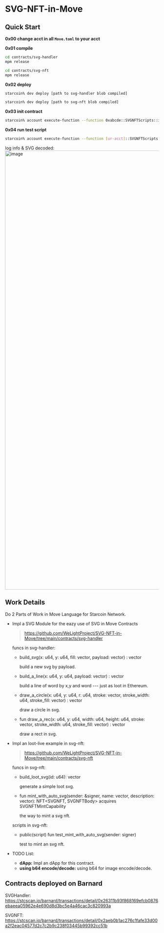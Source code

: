 # SVG-NFT-in-Move

## Quick Start

**0x00 change acct in all `Move.toml` to your acct**

**0x01 compile**

```bash
cd contracts/svg-handler
mpm release
```

```bash
cd contracts/svg-nft
mpm release
```
**0x02 deploy**

```bash
starcoin% dev deploy [path to svg-handler blob compiled]
```

```bash
starcoin% dev deploy [path to svg-nft blob compiled]
```

**0x03 init contract**

```bash
starcoin% account execute-function --function 0xabcde::SVGNFTScripts::initialize -b
```
**0x04 run test script**

```bash
starcoin% account execute-function --function [ur-acct]::SVGNFTScripts::test_mint_with_auto_svg -b
```

log info & SVG decoded:
<img width="1438" alt="image" src="https://user-images.githubusercontent.com/12784118/153996540-47d16ec7-4578-42f2-b2a9-7fc47f3a8957.png">


## Work Details

Do 2 Parts of Work in Move Language for Starcoin Network.

- Impl a SVG Module for the eazy use of SVG in Move Contracts

  > https://github.com/WeLightProject/SVG-NFT-in-Move/tree/main/contracts/svg-handler
  
  funcs in svg-handler:
  
  - build_svg(x: u64, y: u64, fill: vector<u8>, payload: vector<u8>) : vector<u8>
    
    build a new svg by payload.
    
  - build_a_line(x: u64, y: u64, payload: vector<u8>) : vector<u8>
    
    build a line of word by x,y and word --- just as loot in Ethereum.
    
  - draw_a_circle(x: u64, y: u64, r: u64, stroke: vector<u8>,  stroke_width: u64, stroke_fill: vector<u8>) : vector<u8>
    
    draw a circle in svg.
    
  - fun draw_a_rec(x: u64, y: u64, width: u64, height: u64, stroke: vector<u8>, stroke_width: u64, stroke_fill: vector<u8>) : vector<u8>
    
    draw a rect in svg.
  
- Impl an loot-live example in svg-nft:
  
  > https://github.com/WeLightProject/SVG-NFT-in-Move/tree/main/contracts/svg-nft
  
  funcs in svg-nft:
  
  - build_loot_svg(id: u64): vector<u8>
  
    generate a simple loot svg.
  
  - fun mint_with_auto_svg(sender: &signer, name: vector<u8>, description: vector<u8>): NFT<SVGNFT, SVGNFTBody> acquires SVGNFTMintCapability
  
    the way to mint a svg nft.
  
  scripts in svg-nft:
  
  - public(script) fun test_mint_with_auto_svg(sender: signer)
  
    test to mint an svg nft.

- TODO List:
  
  - **dApp:** Impl an dApp for this contract.
  - **using b64 encode/decode:** using b64 for image encode/decode.
    
 
## Contracts deployed on Barnard
  
SVGHandler: https://stcscan.io/barnard/transactions/detail/0x26311b93f868169efcb0876ebaeea05962e4e690d8d3bc5e4a46cac3c820993a
  
SVGNFT: https://stcscan.io/barnard/transactions/detail/0x2aeb0b1ac276c1fafe33d00a2f2eac04577d2c7c2b9c238f03445b99392cc51b
  
  
